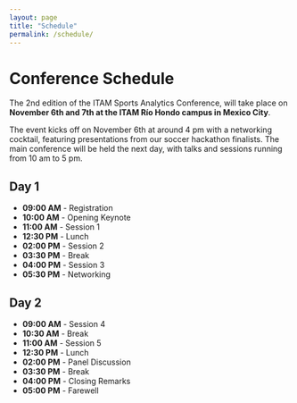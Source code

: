 ```yaml
---
layout: page
title: "Schedule"
permalink: /schedule/
---
```


# Conference Schedule
The 2nd edition of the ITAM Sports Analytics Conference, will take place on **November 6th and 7th at the ITAM Río Hondo campus in Mexico City**. 

The event kicks off on November 6th at around 4 pm with a networking cocktail, featuring presentations from our soccer hackathon finalists. The main conference will be held the next day, with talks and sessions running from 10 am to 5 pm.

## Day 1

- **09:00 AM** - Registration
- **10:00 AM** - Opening Keynote
- **11:00 AM** - Session 1
- **12:30 PM** - Lunch
- **02:00 PM** - Session 2
- **03:30 PM** - Break
- **04:00 PM** - Session 3
- **05:30 PM** - Networking

## Day 2

- **09:00 AM** - Session 4
- **10:30 AM** - Break
- **11:00 AM** - Session 5
- **12:30 PM** - Lunch
- **02:00 PM** - Panel Discussion
- **03:30 PM** - Break
- **04:00 PM** - Closing Remarks
- **05:00 PM** - Farewell